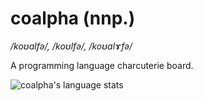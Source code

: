 # coalpha (nnp.)

*/koʊalfə/, /koʊlfə/, /koʊalɤfə/*

A programming language charcuterie board.

![coalpha's language stats](https://github-readme-stats.vercel.app/api/top-langs/?username=coalpha&theme=dark&layout=compact&langs_count=10)
